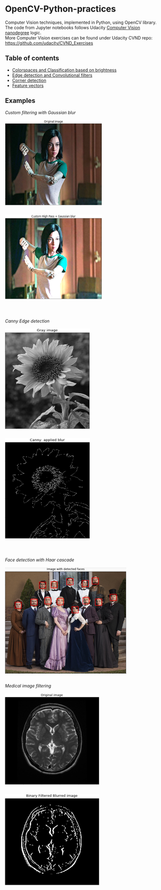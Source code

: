 # OpenCV-Python-practices

Computer Vision techniques, implemented in Python, using OpenCV library.<br>
The code from Jupyter notebooks follows Udacity [Computer Vision nanodegree](https://www.udacity.com/course/computer-vision-nanodegree--nd891) logic.<br>
More Computer Vision exercises can be found under Udacity CVND repo: https://github.com/udacity/CVND_Exercises

## Table of contents

 * [Colorspaces and Classification based on brightness](https://github.com/MakarovArtyom/OpenCV-Python-practices/tree/master/CV%20Part%201_%20Colorspaces%20and%20Classification%20based%20on%20brightness)
 * [Edge detection and Convolutional filters](https://github.com/MakarovArtyom/OpenCV-Python-practices/tree/master/CV%20Part%202_%20Edge%20detection%20and%20Convolutional%20filters)
 * [Corner detection](https://github.com/MakarovArtyom/OpenCV-Python-practices/tree/master/CV%20Part%203_%20Corner%20detection)
 * [Feature vectors](https://github.com/MakarovArtyom/OpenCV-Python-practices/tree/master/CV%20Part%204_%20Feature%20vectors)


## Examples

*Custom filtering with Gaussian blur*<br><br>
<img src="https://github.com/MakarovArtyom/OpenCV-Python-practices/blob/master/assets/a_orig.PNG" width=320, height="280" align="center"/>
<br><br>

<img src="https://github.com/MakarovArtyom/OpenCV-Python-practices/blob/master/assets/a_custom.PNG" width=320, height="280" align="center"/>

<br><br>

*Canny Edge detection*<br><br>
<img src="https://github.com/MakarovArtyom/OpenCV-Python-practices/blob/master/assets/grey_img.PNG" width=280, height="330" align="center"/>
<br><br>

<img src="https://github.com/MakarovArtyom/OpenCV-Python-practices/blob/master/assets/canny_img.PNG" width=280, height="330" align="center"/>

<br><br>

*Face detection with Haar cascade*<br><br>
<img src="https://github.com/MakarovArtyom/OpenCV-Python-practices/blob/master/assets/faces.PNG" width=400, height="350" align="center"/>
<br><br>

*Medical image filtering*<br><br>
<img src="https://github.com/MakarovArtyom/OpenCV-Python-practices/blob/master/assets/brain_orig.PNG" width=310, height="300" align="center"/>
<br><br>

<img src="https://github.com/MakarovArtyom/OpenCV-Python-practices/blob/master/assets/brain_filter.PNG" width=310, height="300" align="center"/>